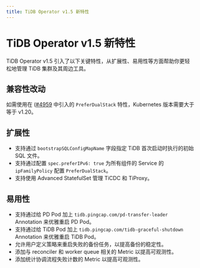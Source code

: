 ```yaml
---
title: TiDB Operator v1.5 新特性
---
```


# TiDB Operator v1.5 新特性

TiDB Operator v1.5 引入了以下关键特性，从扩展性、易用性等方面帮助你更轻松地管理 TiDB 集群及其周边工具。

## 兼容性改动

如需使用在 ([#4959](https://github.com/pingcap/tidb-operator/pull/4959) 中引入的 `PreferDualStack` 特性，Kubernetes 版本需要大于等于 v1.20。

## 扩展性

- 支持通过 `bootstrapSQLConfigMapName` 字段指定 TiDB 首次启动时执行的初始 SQL 文件。
- 支持通过配置 `spec.preferIPv6: true` 为所有组件的 Service 的 `ipFamilyPolicy` 配置 `PreferDualStack`。
- 支持使用 Advanced StatefulSet 管理 TiCDC 和 TiProxy。

## 易用性

- 支持通过给 PD Pod 加上 `tidb.pingcap.com/pd-transfer-leader` Annotation 来优雅重启 PD Pod。
- 支持通过给 TiDB Pod 加上 `tidb.pingcap.com/tidb-graceful-shutdown` Annotation 来优雅重启 TiDB Pod。
- 允许用户定义策略来重启失败的备份任务，以提高备份的稳定性。
- 添加与 reconciler 和 worker queue 相关的 Metric 以提高可观测性。
- 添加统计协调流程失败计数的 Metric 以提高可观测性。
